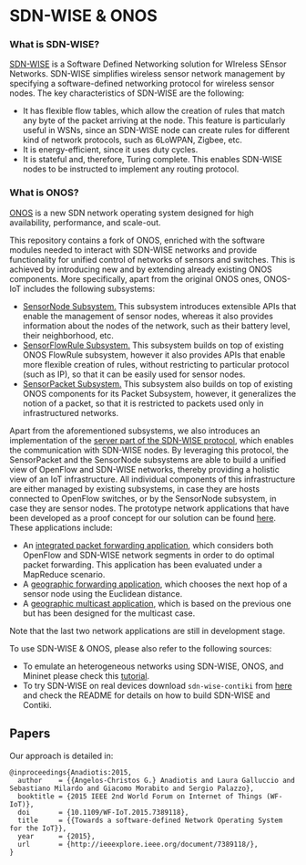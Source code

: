 SDN-WISE & ONOS
====================================

### What is SDN-WISE?
[SDN-WISE](http://sdn-wise.dieei.unict.it) is a Software Defined Networking solution for WIreless SEnsor Networks.
SDN-WISE simplifies wireless sensor network management by specifying a software-defined networking protocol for wireless sensor nodes.
The key characteristics of SDN-WISE are the following:
* It has flexible flow tables, which allow the creation of rules that match any byte of the packet arriving at the node.
This feature is particularly useful in WSNs, since an SDN-WISE node can create rules for different kind of network protocols, such as 6LoWPAN, Zigbee, etc.
* It is energy-efficient, since it uses duty cycles.
* It is stateful and, therefore, Turing complete. This enables SDN-WISE nodes to be instructed to implement any routing protocol.

### What is ONOS?
[ONOS](http://www.onosproject.org) is a new SDN network operating system designed for high availability,
performance, and scale-out.

This repository contains a fork of ONOS, enriched with the software modules needed to interact with SDN-WISE networks and provide functionality for unified control of networks of sensors and switches. This is achieved by introducing new and by extending already existing ONOS components.
More specifically, apart from the original ONOS ones, ONOS-IoT includes the following subsystems:
* [SensorNode Subsystem.](https://github.com/sdnwiselab/onos/tree/onos-sdn-wise-1.10/core/api/src/main/java/org/onosproject/net/sensor)
This subsystem introduces extensible APIs that enable the management of sensor nodes, whereas it also provides information about the nodes of the network, such as their battery level, their neighborhood, etc.
* [SensorFlowRule Subsystem.](https://github.com/sdnwiselab/onos/tree/onos-sdn-wise-1.10/core/api/src/main/java/org/onosproject/net/sensorflow)
This subsystem builds on top of existing ONOS FlowRule subsystem, however it also provides APIs that enable more flexible creation of rules, without restricting to particular protocol (such as IP), so that it can be easily used for sensor nodes.
* [SensorPacket Subsystem.](https://github.com/sdnwiselab/onos/tree/onos-sdn-wise-1.10/core/api/src/main/java/org/onosproject/net/sensorpacket)
This subsystem also builds on top of existing ONOS components for its Packet Subsystem, however, it generalizes the notion of a packet, so that it is restricted to packets used only in infrastructured networks.

Apart from the aforementioned subsystems, we also introduces an implementation of the [server part of the SDN-WISE protocol](https://github.com/sdnwiselab/onos/tree/onos-sdn-wise-1.10/protocols/sdnwise), which enables the communication with SDN-WISE nodes.
By leveraging this protocol, the SensorPacket and the SensorNode subsystems are able to build a unified view of OpenFlow and SDN-WISE networks, thereby providing a holistic view of an IoT infrastructure.
All individual components of this infrastructure are either managed by existing subsystems, in case they are hosts connected to OpenFlow switches, or by the SensorNode subsystem, in case they are sensor nodes.
The prototype network applications that have been developed as a proof concept for our solution can be found [here](https://github.com/sdnwiselab/onos-sdn-wise-app-samples).
These applications include:
* An [integrated packet forwarding application](https://github.com/sdnwiselab/onos-sdn-wise-app-samples/tree/master/mapreduce), which considers both OpenFlow and SDN-WISE network segments in order to do optimal packet forwarding. This application has been evaluated under a MapReduce scenario.
* A [geographic forwarding application](https://github.com/sdnwiselab/onos-sdn-wise-app-samples/tree/master/geofwd), which chooses the next hop of a sensor node using the Euclidean distance.
* A [geographic multicast application](https://github.com/sdnwiselab/onos-sdn-wise-app-samples/tree/master/gem), which is based on the previous one but has been designed for the multicast case.

Note that the last two network applications are still in development stage.

To use SDN-WISE & ONOS, please also refer to the following sources:
* To emulate an heterogeneous networks using SDN-WISE, ONOS, and Mininet please check this [tutorial](http://sdn-wise.dieei.unict.it/docs/guides/GetStartedONOS.html).
* To try SDN-WISE on real devices download `sdn-wise-contiki` from [here](https://github.com/sdnwiselab/sdn-wise-contiki) and check the README for details on how to build SDN-WISE and Contiki.

## Papers

Our approach is detailed in:
```
@inproceedings{Anadiotis:2015,
  author    = {{Angelos-Christos G.} Anadiotis and Laura Galluccio and Sebastiano Milardo and Giacomo Morabito and Sergio Palazzo},
  booktitle = {2015 IEEE 2nd World Forum on Internet of Things (WF-IoT)},
  doi       = {10.1109/WF-IoT.2015.7389118},
  title     = {{Towards a software-defined Network Operating System for the IoT}},
  year      = {2015},
  url       = {http://ieeexplore.ieee.org/document/7389118/},
}
```
